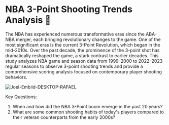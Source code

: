 # NBA 3-Point Shooting Trends Analysis 🏀

The NBA has experienced numerous transformative eras since the ABA-NBA merger, each bringing revolutionary changes to the game. One of the most significant eras is the current 3-Point Revolution, which began in the mid-2010s. Over the past decade, the prominence of the 3-point shot has dramatically reshaped the game, a stark contrast to earlier decades. This study analyzes NBA game and season data from 1999–2000 to 2022–2023 regular seasons to observe 3-point shooting trends and provide a comprehensive scoring analysis focused on contemporary player shooting behaviors.

![Joel-Embiid-DESKTOP-RAFAEL](https://github.com/user-attachments/assets/1605895d-5f13-4710-a535-eb5cffe2bdee)

Key Questions:

1. When and how did the NBA 3-Point boom emerge in the past 20 years?
2. What are some common shooting habits of today's players compared to their veteran counterparts from the early 2000s?

